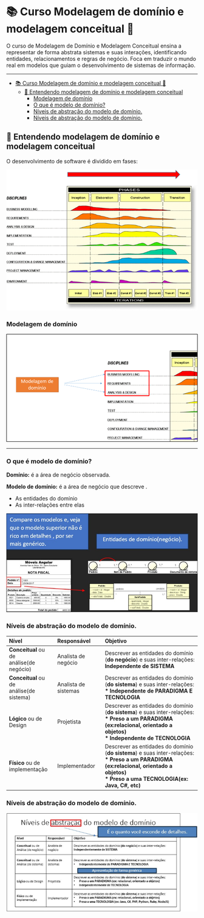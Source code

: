 # 📚 Curso Modelagem de domínio e modelagem conceitual 🧱

O curso de Modelagem de Domínio e Modelagem Conceitual ensina a representar de forma abstrata sistemas e suas interações, identificando entidades, relacionamentos e regras de negócio. Foca em traduzir o mundo real em modelos que guiam o desenvolvimento de sistemas de informação.

---

- [📚 Curso Modelagem de domínio e modelagem conceitual 🧱](#-curso-modelagem-de-domínio-e-modelagem-conceitual-)
  - [🤔 Entendendo modelagem de  domínio e modelagem  conceitual](#-entendendo-modelagem-de--domínio-e-modelagem--conceitual)
    - [Modelagem de domínio](#modelagem-de-domínio)
    - [O que é modelo de domínio?](#o-que-é-modelo-de-domínio)
    - [Níveis de abstração do modelo de domínio.](#níveis-de-abstração-do-modelo-de-domínio)
    - [Níveis de abstração do modelo de domínio.](#níveis-de-abstração-do-modelo-de-domínio-1)




## 🤔 Entendendo modelagem de  domínio e modelagem  conceitual


O desenvolvimento de software é dividido em fases:


![alt text](img/desv-sof-fases.png)


### Modelagem de domínio

![alt text](img/model-dominio.png)

---

### O que é modelo de domínio?

**Domínio:** é a área de negócio observada.

**Modelo de domínio:** é a área de negócio que descreve .
* As entidades do domínio
* As inter-relações entre elas


![alt text](img/compare-modelos.jpg)



### Níveis de abstração do modelo de domínio.



|  Nível                                       |  Responsável         | Objetivo                   |
|:---------------------------------------------|:---------------------|:---------------------------|
|**Conceitual** ou de <br> análise(de negócio) | Analista de negócio  |Descrever as entidades do domínio (**do negócio**) e suas inter-relações:<br> **Independente de SISTEMA**|
|**Conceitual** ou de <br> análise(de sistema) | Analista de sistemas |Descrever as entidades do domínio (**do sistema**) e suas inter-relações:<br> **\* Independente de PARADIGMA E TECNOLOGIA**|
|**Lógico** ou de Design                       | Projetista           |Descrever as entidades do domínio (**do sistema**) e suas inter-relações:<br>**\* Preso a um PARADIGMA (ex:relacional, orientado a objetos)** <br>**\*  Independente de TECNOLOGIA**|
|**Físico** ou de <br> implementação           | Implementador        |Descrever as entidades do domínio (**do sistema**) e suas inter-relações:<br>**\* Preso a um PARADIGMA (ex:relacional, orientado a objetos)** <br>**\* Preso a uma TECNOLOGIA(ex: Java, C#, etc)**|


### Níveis de abstração do modelo de domínio.

![alt](img/niveis-abstracao.jpg)












